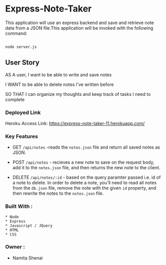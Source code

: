 # Express-Note-Taker
This application will use an express backend and save and retrieve note data from a JSON file.This application will be invoked with the following command:

```sh

node server.js

```

## User Story

AS A user, I want to be able to write and save notes

I WANT to be able to delete notes I've written before

SO THAT I can organize my thoughts and keep track of tasks I need to complete
### Deployed Link 

Heroku Access Link:  https://express-note-taker-11.herokuapp.com/ 

### Key Features 

 * GET `/api/notes` -reads the `notes.json` file and return all saved notes as JSON.

  * POST `/api/notes` - recieves a new note to save on the request body, add it to the `notes.json` file, and then returns the new note to the client.

  * DELETE `/api/notes/:id` - based on the query paramter passed i.e. id of a note to delete. In order to delete a note, you'll need to read all notes from the `db.json` file, remove the note with the given `id` property, and then rewrite the notes to the `notes.json` file.

### Built With : 
    * Node 
    * Express 
    * Javascript / JQuery
    * HTML 
    * CSS

### Owner : 
* Namita Shenai 
